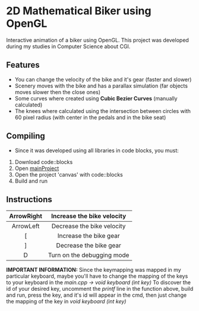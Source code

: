 # 2D Mathematical Biker using OpenGL
 Interactive animation of a biker using OpenGL.
 This project was developed during my studies in Computer Science about CGI.  

## Features
 * You can change the velocity of the bike and it's gear (faster and slower)
 * Scenery moves with the bike and has a parallax simulation (far objects moves slower then the close ones)
 * Some curves where created using **Cubic Bezier Curves** (manually calculated)
 * The knees where calculated using the intersection between circles with 60 pixel radius (with center in the pedals and in the bike seat)

## Compiling
 * Since it was developed using all libraries in code blocks, you must:
 1. Download code::blocks
 2. Open [mainProject](/mainProject/)
 3. Open the project 'canvas' with code::blocks
 4. Build and run

## Instructions
| ArrowRight 	| Increase the bike velocity 	|
|:----------:	|:--------------------------:	|
|  ArrowLeft 	| Decrease the bike velocity 	|
|      [     	|   Increase the bike gear   	|
|      ]     	|   Decrease the bike gear   	|
|      D     	| Turn on the debugging mode 	|

**IMPORTANT INFORMATION:**
Since the keymapping was mapped in my particular keyboard, maybe you'll have to change the mapping of the keys to your keyboard in the _main.cpp -> void keyboard (int key)_
To discover the id of your desired key, uncomment the _printf_ line in the function above, build and run, press the key, and it's id will appear in the cmd, then just change the mapping of the key in _void keyboard (int key)_
